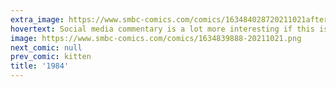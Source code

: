 ```yaml
---
extra_image: https://www.smbc-comics.com/comics/163484028720211021after.png
hovertext: Social media commentary is a lot more interesting if this is your default.
image: https://www.smbc-comics.com/comics/1634839888-20211021.png
next_comic: null
prev_comic: kitten
title: '1984'
---
```


